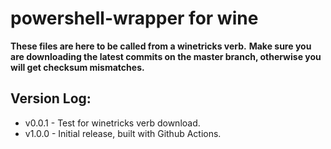 # powershell-wrapper for wine

**These files are here to be called from a winetricks verb.**
**Make sure you are downloading the latest commits on the master branch, otherwise you will get checksum mismatches.**

## Version Log:
- v0.0.1 - Test for winetricks verb download.
- v1.0.0 - Initial release, built with Github Actions.
